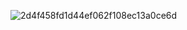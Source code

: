 ![2d4f458fd1d44ef062f108ec13a0ce6d](https://github.com/user-attachments/assets/c8a986cb-5e72-4a52-b70e-42dccc5c59a6)

